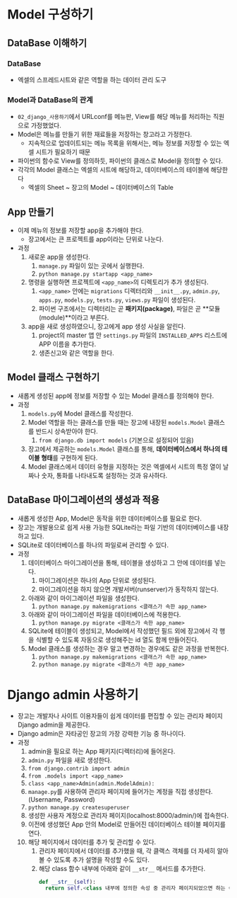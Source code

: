 # Model 구성하기

## DataBase 이해하기
### DataBase
- 엑셀의 스프레드시트와 같은 역할을 하는 데이터 관리 도구

### Model과 DataBase의 관계
- `02_django_사용하기`에서 URLconf를 메뉴판, View를 해당 메뉴를 처리하는 직원으로 가정했었다.
- Model은 메뉴를 만들기 위한 재료들을 저장하는 창고라고 가정한다.
  - 지속적으로 업데이트되는 메뉴 목록을 위해서는, 메뉴 정보를 저장할 수 있는 엑셀 시트가 필요하기 때문
- 파이썬의 함수로 View를 정의하듯, 파이썬의 클래스로 Model을 정의할 수 있다.
- 각각의 Model 클래스는 엑셀의 시트에 해당하고, 데이터베이스의 테이블에 해당한다
  - 엑셀의 Sheet ~ 장고의 Model ~ 데이터베이스의 Table

## App 만들기
- 이제 메뉴의 정보를 저장할 app을 추가해야 한다.
  - 장고에서는 큰 프로젝트를 app이라는 단위로 나눈다.
- 과정
  1. 새로운 app을 생성한다.
     1. `manage.py` 파일이 있는 곳에서 실행한다.
     2. `python manage.py startapp <app_name>`
  2. 명령을 실행하면 프로젝트에 `<app_name>`의 디렉토리가 추가 생성된다.
     1. `<app_name>` 안에는 `migrations` 디렉터리와 `__init__.py`, `admin.py`, `apps.py`, `models.py`, `tests.py`, `views.py` 파일이 생성된다.
     2. 파이썬 구조에서는 디렉터리는 곧 **패키지(package)**, 파일은 곧 **모듈(module)**이라고 부른다.
  3. app을 새로 생성하였으니, 장고에게 app 생성 사실을 알린다.
     1. project의 master 앱 안 `settings.py` 파일의 `INSTALLED_APPS` 리스트에 APP 이름을 추가한다.
     2. 생존신고와 같은 역할을 한다.

## Model 클래스 구현하기
- 새롭게 생성된 app에 정보를 저장할 수 있는 Model 클래스를 정의해야 한다.
- 과정
  1. `models.py`에 Model 클래스를 작성한다.
  2. Model 역할을 하는 클래스를 만들 때는 장고에 내장된 `models.Model` 클래스를 반드시 상속받아야 한다.
     1. `from django.db import models` (기본으로 설정되어 있음)
  3. 장고에서 제공하는 `models.Model` 클래스를 통해, **데이터베이스에서 하나의 테이블 형태**를 구현하게 된다.
  4. Model 클래스에서 데이터 유형을 지정하는 것은 엑셀에서 시트의 특정 열이 날짜나 숫자, 통화를 나타내도록 설정하는 것과 유사하다.

## DataBase 마이그레이션의 생성과 적용
- 새롭게 생성한 App, Model은 동작을 위한 데이터베이스를 필요로 한다.
- 장고는 개발용으로 쉽게 사용 가능한 SQLite라는 파일 기반의 데이터베이스를 내장하고 있다.
- SQLite로 데이터베이스를 하나의 파일로써 관리할 수 있다.
- 과정
  1. 데이터베이스 마이그레이션을 통해, 테이블을 생성하고 그 안에 데이터를 넣는다.
     1. 마이그레이션은 하나의 App 단위로 생성된다.
     2. 마이그레이션을 하지 않으면 개발서버(runserver)가 동작하지 않는다.
  2. 아래와 같이 마이그레이션 파일을 생성한다.
     1. `python manage.py makemigrations <클래스가 속한 app_name>`
  3. 아래와 같이 마이그레이션 파일을 데이터베이스에 적용한다.
     1. `python manage.py migrate <클래스가 속한 app_name>`
  4. SQLite에 테이블이 생성되고, Model에서 작성했던 필드 외에 장고에서 각 행을 식별할 수 있도록 자동으로 생성해주는 id 열도 함께 만들어진다.
  5. Model 클래스를 생성하는 경우 말고 변경하는 경우에도 같은 과정을 반복한다.
     1.  `python manage.py makemigrations <클래스가 속한 app_name>`
     2.  `python manage.py migrate <클래스가 속한 app_name>`

# Django admin 사용하기
- 장고는 개발자나 사이트 이용자들이 쉽게 데이터를 편집할 수 있는 관리자 페이지 Django admin을 제공한다.
- Django admin은 자타공인 장고의 가장 강력한 기능 중 하나이다.
- 과정
  1. admin을 필요로 하는 App 패키지(디렉터리)에 들어온다.
  2. `admin.py` 파일을 새로 생성한다.
  3. `from django.contrib import admin`
  4. `from .models import <app_name>`
  5. `class <app_name>Admin(admin.ModelAdmin):`
  6. `manage.py`를 사용하여 관리자 페이지에 들어가는 계정을 직접 생성한다. (Username, Password)
  7. `python manage.py createsuperuser`
  8. 생성한 사용자 계정으로 관리자 페이지(localhost:8000/admin/)에 접속한다.
  9. 이전에 생성했던 App 안의 Model로 만들어진 데이터베이스 테이블 페이지를 연다.
  10. 해당 페이지에서 데이터를 추가 및 관리할 수 있다.
      1. 관리자 페이지에서 데이터를 추가했을 때, 각 클랙스 객체를 더 자세히 알아볼 수 있도록 추가 설명을 작성할 수도 있다.
      2. 해당 class 함수 내부에 아래와 같이 `__str__` 메서드를 추가한다.
          ```py
          def __str__(self):
            return self.<class 내부에 정의한 속성 중 관리자 페이지되었으면 하는 속성>
          ```

